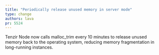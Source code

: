 ```yaml
---
title: "Periodically release unused memory in server mode"
type: change
authors: lava
pr: 5524
---
```


Tenzir Node now calls malloc_trim every 10 minutes to release unused memory back to the operating system, reducing memory fragmentation in long-running instances.

